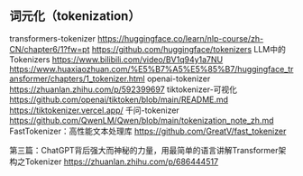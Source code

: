 ## 词元化（tokenization）

transformers-tokenizer
https://huggingface.co/learn/nlp-course/zh-CN/chapter6/1?fw=pt
https://github.com/huggingface/tokenizers
LLM中的Tokenizers
https://www.bilibili.com/video/BV1q94y1a7NU
https://www.huaxiaozhuan.com/%E5%B7%A5%E5%85%B7/huggingface_transformer/chapters/1_tokenizer.html
openai-tokenizer
https://zhuanlan.zhihu.com/p/592399697
tiktokenizer-可视化
https://github.com/openai/tiktoken/blob/main/README.md
https://tiktokenizer.vercel.app/
千问-tokenizer
https://github.com/QwenLM/Qwen/blob/main/tokenization_note_zh.md
FastTokenizer：高性能文本处理库
https://github.com/GreatV/fast_tokenizer


第三篇：ChatGPT背后强大而神秘的力量，用最简单的语言讲解Transformer架构之Tokenizer
https://zhuanlan.zhihu.com/p/686444517
